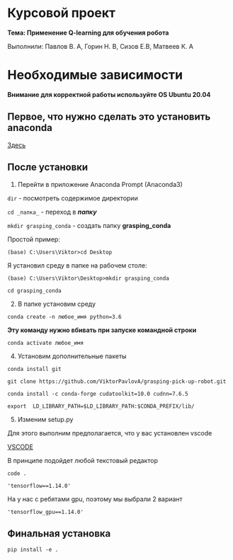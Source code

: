 # Курсовой проект 

**Тема: Применение Q-learning для обучения робота**

Выполнили: Павлов В. А, Горин Н. В, Сизов Е.В, Матвеев К. А

# Необходимые зависимости 

**Внимание для корректной работы используйте OS Ubuntu 20.04**


## Первое, что нужно сделать это установить anaconda

[Здесь](https://www.anaconda.com/products/distribution)

## После установки

1. Перейти в приложение  Anaconda Prompt (Anaconda3)

`dir` - посмотреть содержимое директории

`cd _папка_` - переход в **_папку_**

`mkdir grasping_conda` - создать папку **grasping_conda**

Простой пример:

`(base) C:\Users\Viktor>cd Desktop`

Я установил среду в папке на рабочем столе:

`(base) C:\Users\Viktor\Desktop>mkdir grasping_conda`

`cd grasping_conda`

2. В папке установим среду

`conda create -n любое_имя python=3.6`

**Эту команду нужно вбивать при запуске командной строки**

`conda activate любое_имя `


4. Установим дополнительные пакеты

`conda install git`

`git clone https://github.com/ViktorPavlovA/grasping-pick-up-robot.git`

`conda install -c conda-forge cudatoolkit=10.0 cudnn=7.6.5`

`export  LD_LIBRARY_PATH=$LD_LIBRARY_PATH:$CONDA_PREFIX/lib/`

5. Изменим setup.py

Для этого выполним предполагается, что у вас установлен vscode

[VSCODE](https://code.visualstudio.com/download)

В принципе подойдет любой текстовый редактор

`code .`

`'tensorflow==1.14.0'`

На у нас с ребятами gpu, поэтому мы выбрали 2 вариант

`'tensorflow_gpu==1.14.0'`

## Финальная установка

`pip install -e .`
